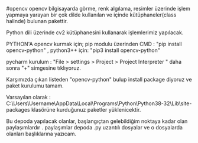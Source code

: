 #opencv
opencv bilgisayarda görme, renk algılama, resimler üzerinde işlem yapmaya yarayan bir çok dilde kullanılan ve içinde kütüphaneler(class halinde) bulunan pakettir.

Python dili üzerinde cv2 kütüphanesini kullanarak işlemlerimiz yapılacak.

PYTHON'A opencv kurmak için;
pip modulu üzerinden CMD : "pip install opencv-python" , python3++ için: "pip3 install opencv-python"

pycharm kurulum : "File > settings > Project > Project Interpreter "  daha sonra "+" simgesine tıklıyoruz.

Karşımızda çıkan listeden "opencv-python" bulup install package diyoruz ve paket kurulumu tamam.

Varsayılan olarak : C:\Users\Username\AppData\Local\Programs\Python\Python38-32\Lib\site-packages klasörüne kurduğunuz paketler yüklenicektir.

Bu depoda yapılacak olanlar, başlangıçtan gelebildiğim noktaya kadar olan paylaşımlardır . paylaşımlar depoda .py uzantılı dosyalar ve o dosyalarda olanları başlıklarına yazıcam.

